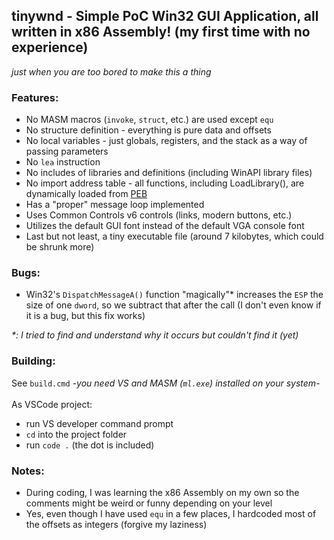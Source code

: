 ## tinywnd - Simple PoC Win32 GUI Application, all written in x86 Assembly! (my first time with no experience)
_just when you are too bored to make this a thing_

### Features:
- No MASM macros (`invoke`, `struct`, etc.) are used except `equ`
- No structure definition - everything is pure data and offsets
- No local variables - just globals, registers, and the stack as a way of passing parameters
- No `lea` instruction
- No includes of libraries and definitions (including WinAPI library files)
- No import address table - all functions, including LoadLibrary(), are dynamically loaded from [PEB](https://en.wikipedia.org/wiki/Process_Environment_Block)
- Has a "proper" message loop implemented
- Uses Common Controls v6 controls (links, modern buttons, etc.)
- Utilizes the default GUI font instead of the default VGA console font
- Last but not least, a tiny executable file (around 7 kilobytes, which could be shrunk more)

### Bugs:
- Win32's `DispatchMessageA()` function "magically"* increases the `ESP` the size of one `dword`, so we subtract that after the call (I don't even know if it is a bug, but this fix works)

_*: I tried to find and understand why it occurs but couldn't find it (yet)_

### Building:
See `build.cmd` -_you need VS and MASM (`ml.exe`) installed on your system_- <br><br>
As VSCode project:
- run VS developer command prompt
- `cd` into the project folder
- run `code .` (the dot is included)

### Notes:
- During coding, I was learning the x86 Assembly on my own so the comments might be weird or funny depending on your level
- Yes, even though I have used `equ` in a few places, I hardcoded most of the offsets as integers (forgive my laziness)